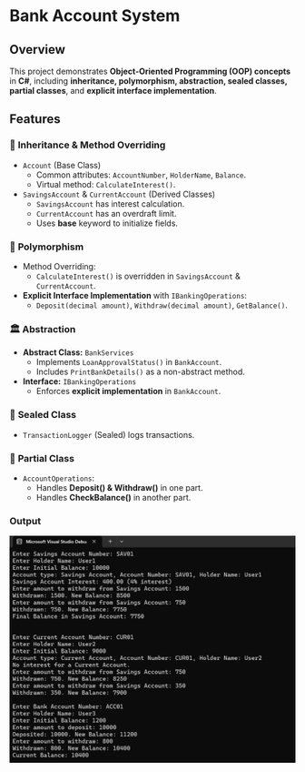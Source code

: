 # Bank Account System  

## Overview  
This project demonstrates **Object-Oriented Programming (OOP) concepts** in **C#**, including **inheritance, polymorphism, abstraction, sealed classes, partial classes**, and **explicit interface implementation**.  

## Features  

### 🏦 **Inheritance & Method Overriding**  
- `Account` (Base Class)  
  - Common attributes: `AccountNumber`, `HolderName`, `Balance`.  
  - Virtual method: `CalculateInterest()`.  
- `SavingsAccount` & `CurrentAccount` (Derived Classes)  
  - `SavingsAccount` has interest calculation.  
  - `CurrentAccount` has an overdraft limit.  
  - Uses **base** keyword to initialize fields.  

### 🔄 **Polymorphism**  
- Method Overriding:  
  - `CalculateInterest()` is overridden in `SavingsAccount` & `CurrentAccount`.  
- **Explicit Interface Implementation** with `IBankingOperations`:  
  - `Deposit(decimal amount)`, `Withdraw(decimal amount)`, `GetBalance()`.  

### 🏛️ **Abstraction**  
- **Abstract Class:** `BankServices`  
  - Implements `LoanApprovalStatus()` in `BankAccount`.  
  - Includes `PrintBankDetails()` as a non-abstract method.  
- **Interface:** `IBankingOperations`  
  - Enforces **explicit implementation** in `BankAccount`.  

### 📜 **Sealed Class**  
- `TransactionLogger` (Sealed) logs transactions.  

### 🔗 **Partial Class**  
- `AccountOperations`:  
  - Handles **Deposit() & Withdraw()** in one part.  
  - Handles **CheckBalance()** in another part.  

### Output
![](./OOPsTask2.png)